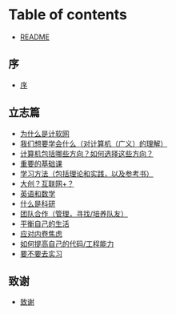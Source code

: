 # Table of contents

* [README](README.md)

## 序

* [序](00-introduction/introduction.md)

## 立志篇

* [为什么是计软网]()
* [我们想要学会什么（对计算机（广义）的理解）]()
* [计算机包括哪些方向？如何选择这些方向？]()
* [重要的基础课]()
* [学习方法（包括理论和实践，以及参考书）]()
* [大创？互联网+？]()
* [英语和数学]()
* [什么是科研]()
* [团队合作（管理，寻找/培养队友）]()
* [平衡自己的生活]()
* [应对内卷焦虑]()
* [如何提高自己的代码/工程能力]()
* [要不要去实习]()

## 致谢

* [致谢](acknowledgment/acknowledgment.md)